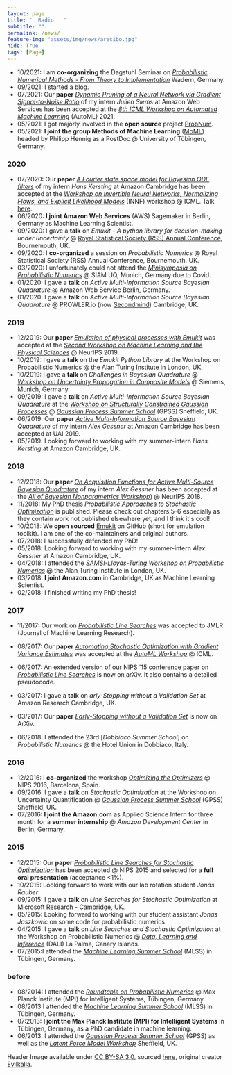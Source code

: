 ```yaml
---
layout: page
title: "  Radio   "
subtitle: ""
permalink: /news/
feature-img: "assets/img/news/arecibo.jpg"
hide: True
tags: [Page]
---
```


- 10/2021: I am **co-organizing** the Dagstuhl Seminar on [*Probabilistic Numerical Methods - From Theory to Implementation*](https://www.dagstuhl.de/en/program/calendar/semhp/?semnr=21432) 
  Wadern, Germany. 
- 09/2021: I started a blog.
- 07/2021: Our **paper** [*Dynamic Pruning of a Neural Network via Gradient Signal-to-Noise Ratio*](https://openreview.net/pdf?id=34awaeWZgya) 
  of my intern *Julien Siems* at Amazon Web Services has been accepted at the 
  [*8th ICML Workshop on Automated Machine Learning*](https://sites.google.com/view/automl2021) (AutoML) 2021.
- 05/2021: I got majorly involved in the **open source** project [ProbNum](http://probnum.org).
- 05/2021: **I joint the group Methods of Machine Learning**
  ([MoML](https://uni-tuebingen.de/en/fakultaeten/mathematisch-naturwissenschaftliche-fakultaet/fachbereiche/informatik/lehrstuehle/methoden-des-maschinellen-lernens/personen/))
  headed by Philipp Hennig as a PostDoc @ University of T&uuml;bingen, Germany.

### 2020

- 07/2020: Our **paper** [*A Fourier state space model for Bayesian ODE filters*](https://arxiv.org/pdf/2007.09118.pdf) of my intern *Hans Kersting* at Amazon Cambridge has been accepted at 
  the [*Workshop on Invertible Neural Networks, Normalizing Flows, and Explicit Likelihood Models*](https://icml.cc/virtual/2020/workshop/5742) (INNF) workshop @ ICML. 
  Talk [here](https://slideslive.com/38931446/a-fourier-state-space-model-for-bayesian-ode-filters).
- 06/2020: **I joint Amazon Web Services** (AWS) Sagemaker in Berlin, Germany as Machine Learning Scientist.
- 09/2020: I gave a **talk** on *Emukit - A python library for decision-making under uncertainty* @ [Royal Statistical Society (RSS) Annual Conference](https://rss.org.uk/training-events/events/rss-2020-online-conference/), 
  Bournemouth, UK.
- 09/2020: I **co-organized** a session on *Probabilistic Numerics* @ Royal Statistical Society (RSS) Annual Conference, Bournemouth, UK.
- 03/2020: I unfortunately could not attend the [*Minisymposia on Probabilistic Numerics*](http://www.probabilistic-numerics.org/en/latest/research/meetings/SIAMUQ2020.html) 
  @ SIAM UQ, Munich, Germany due to Covid.
- 01/2020: I gave a **talk** on *Active Multi-Information Source Bayesian Quadrature* @ Amazon Web Service Berlin, Germany.
- 01/2020: I gave a **talk** on *Active Multi-Information Source Bayesian Quadrature* @ PROWLER.io (now [Secondmind](https://www.secondmind.ai/)) Cambridge, UK.

### 2019

- 12/2019: Our **paper** [*Emulation of physical processes with Emukit*](https://ml4physicalsciences.github.io/2019/files/NeurIPS_ML4PS_2019_113.pdf) was accepted at the
  [*Second Workshop on Machine Learning and the Physical Sciences*](https://ml4physicalsciences.github.io/2019/) @ NeurIPS 2019. 
- 10/2019: I gave a **talk** on the *Emukit Python Library* at the Workshop on Probabilistic Numerics @ the Alan Turing Institute in London, UK.
- 10/2019: I gave a **talk** on *Challenges in Bayesian Quadrature* @ [*Workshop on Uncertainty Propagation in Composite Models*](http://workshop.mrksr.de/) 
  @ Siemens, Munich, Germany.
- 09/2019: I gave a **talk** on *Active Multi-Information Source Bayesian Quadrature* at the [*Workshop on Structurally Constrained Gaussian Processes*](http://gpss.cc/gpss19/workshop.html) 
  @ [*Gaussian Process Summer School*](http://gpss.cc/gpss19/) (GPSS) Sheffield, UK.
- 06/2019: Our **paper** [*Active Multi-Information Source Bayesian Quadrature*](http://auai.org/uai2019/proceedings/papers/245.pdf)
  of my intern *Alex Gessner* at Amazon Cambridge has been accepted at UAI 2019.
- 05/2019: Looking forward to working with my summer-intern *Hans Kersting* at Amazon Cambridge, UK.

### 2018

- 12/2018: Our **paper** [*On Acquisition Functions for Active Multi-Source Bayesian Quadrature*](https://d39w7f4ix9f5s9.cloudfront.net/aa/b2/50a316984beab1dd39244efc1f7d/scipub-272.pdf) 
  of my intern *Alex Gessner* has been accepted at the [*All of Bayesian Nonparametrics Workshop*](https://sites.google.com/view/nipsbnp2018/)) @ NeurIPS 2018.
- 11/2018: My PhD thesis [*Probabilistic Approaches to Stochastic Optimization*](https://publikationen.uni-tuebingen.de/xmlui/handle/10900/84726) is published. 
  Please check out chapters 5-6 especially as they contain work not published elsewhere yet, and I think it's cool!
- 10/2018: We **open sourced** [Emukit](https://github.com/EmuKit/emukit) on GitHub (short for emulation toolkit). I am one of the co-maintainers and original authors.
- 07/2018: I successfully defended my PhD! 
- 05/2018: Looking forward to working with my summer-intern *Alex Gessner* at Amazon Cambridge, UK.
- 04/2018: I attended the [*SAMSI-Lloyds-Turing Workshop on Probabilistic Numerics*](https://prob-num.github.io/) @ the Alan Turing Institute in London, UK.
- 03/2018: **I joint Amazon.com** in Cambridge, UK as Machine Learning Scientist. 
- 02/2018: I finished writing my PhD thesis! 

### 2017

- 11/2017: Our work on [*Probabilistic Line Searches*](https://jmlr.csail.mit.edu/papers/volume18/17-049/17-049.pdf) was accepted to JMLR (Journal of Machine Learning Research).
- 08/2017: Our **paper** [*Automating Stochastic Optimization with Gradient Variance Estimates*](https://7bce9816-a-62cb3a1a-s-sites.googlegroups.com/site/automl2017icml/accepted-papers/AutoML_2017_paper_6.pdf?attachauth=ANoY7cpWnF5GjxG_4Nvy7rMtfYYvSJXQIOtB6ZlL4F-ywgLBIZGdHqLSDEIfOL4LA-GHPW2M3_C8q4Tx0XSCBLQFGKnD7vGTWEFmd3yCkLDziAm_pTixhfDINHe3BHxHYPxq-vJ2ABlMQLcdSNhzarOKUhtuL5aE38OQ2smawKRWVJbGQxQ1mThRVDT6rCDB_S1zz945kFhQlz-XwbFsoZ1I9qTsWQAocREqw7cgu3_pItCmDa4-E8O_Ry1QWvX0J8YWlGqgUBql&attredirects=3) 
  was accepted at the [*AutoML Workshop*](https://sites.google.com/site/automl2017icml/) @ ICML.
- 06/2017: An extended version of our NIPS '15 conference paper on [*Probabilistic Line Searches*](https://arxiv.org/pdf/1703.10034.pdf) is now on arXiv. It also contains a detailed pseudocode.
- 03/2017: I gave a **talk** on *arly-Stopping without a Validation Set* at Amazon Research Cambridge, UK.
- 03/2017: Our **paper** [*Early-Stopping without a Validation Set*](https://arxiv.org/pdf/1703.09580.pdf) is now on ArXiv. 

- 06/2018: I attended the 23rd [*Dobbiaco Summer School*] on *Probabilistic Numerics* @ the Hotel Union in Dobbiaco, Italy.

### 2016

- 12/2016: I **co-organized** the workshop [*Optimizing the Optimizers*](http://www.probabilistic-numerics.org/en/latest/research/meetings/NIPS2016.html) @ NIPS 2016, Barcelona, Spain.
- 09/2016: I gave a **talk** on *Stochastic Optimization* at the Workshop on Uncertainty Quantification @ [*Gaussian Process Summer School*](http://gpss.cc/gpuqss16/)
  (GPSS) Sheffield, UK.
- 07/2016: **I joint the Amazon.com** as Applied Science Intern for three month for a **summer internship** @ *Amazon Development Center* in Berlin, Germany.
 

### 2015 

- 12/2015: Our **paper** [*Probabilistic Line Searches for Stochastic Optimization*](https://proceedings.neurips.cc/paper/2015/file/812b4ba287f5ee0bc9d43bbf5bbe87fb-Paper.pdf) 
  has been accepted @ NIPS 2015 and selected for a **full oral presentation** (acceptance <1%).
- 10/2015: Looking forward to work with our lab rotation student *Jonas Rauber*.
- 09/2015: I gave a **talk** on *Line Searches for Stochastic Optimization* at Microsoft Research - Cambridge, UK.
- 05/2015: Looking forward to working with our student assistant *Jonas Jaszkowic* on some code for probabilistic numerics.
- 04/2015: I gave a **talk** on *Line Searches and Stochastic Optimization* at the Workshop on Probabilistic Numerics 
  @ [*Data, Learning and Inference*](http://dalimeeting.org/dali2015/) (DALI) La Palma, Canary Islands. 
- 07/2015:I attended the [*Machine Learning Summer School*](http://mlss.tuebingen.mpg.de/2015/) (MLSS) in T&uuml;bingen, Germany.

### before

- 08/2014: I attended the [*Roundtable on Probabilistic Numerics*](http://www.probabilistic-numerics.org/en/latest/research/meetings/RoundtablePN2014.html) @ 
  Max Planck Institute (MPI) for Intelligent Systems, T&uuml;bingen, Germany.
- 08/2013:I attended the [*Machine Learning Summer School*](http://mlss.tuebingen.mpg.de/2013/2013/index.html) (MLSS) in T&uuml;bingen, Germany.
- 07:2013: **I joint the Max Planck Institute (MPI) for Intelligent Systems** in T&uuml;bingen, Germany, as a PhD candidate in machine learning. 
- 06/2013: I attended the [*Gaussian Process Summer School*](http://gpss.cc/gpss13/) (GPSS) as well as the 
  [*Latent Force Model Workshop*](http://gpss.cc/lfm13/) Sheffield, UK.
 
Header Image available under [CC BY-SA 3.0](https://creativecommons.org/licenses/by-sa/3.0/), 
sourced [here](https://en.wikipedia.org/wiki/Arecibo_Telescope#/media/File:Panorama_arecibo_telescope_from_observation_deck.jpg),
original creator [Evilkalla](https://en.wikipedia.org/wiki/User:Evilkalla).